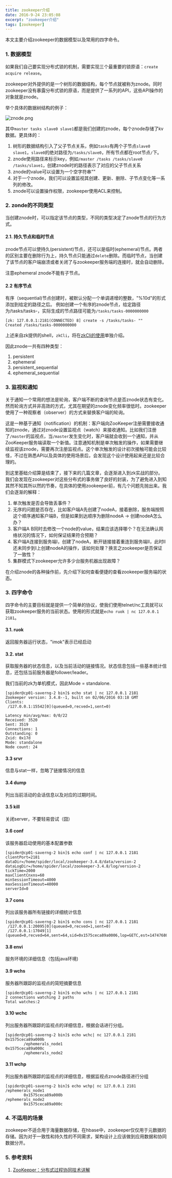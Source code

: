 ```yaml
---
title: zookeeper介绍
date: 2016-9-24 23:05:08
excerpt: "zookeeper介绍"
tags: [zookeeper]
---
```


本文主要介绍zookeeper的数据模型以及常用的四字命令。

<!--more-->

### 1. 数据模型

如果我们自己要实现分布式锁的机制，需要实现三个最重要的锁原语：`create acquire release`。

zookeeper对外提供的是一个树形的数据结构，每个节点就被称为znode。同时zookeeper没有暴露分布式锁的原语，而是提供了一系列的API，这些API操作的对象就是znode。

举个具体的数据树结构的例子：

![znode.png](/assets/images/znode.png)

其中`master tasks slave0 slave1`都是我们创建的znode，每个znode存储了kv数据。更具体的：

1. 树形的数据结构引入了父子节点关系，例如`tasks`有两个子节点`slave0 slave1`，`slave0`的绝对路径为`/tasks/slave0`，所有节点都在root节点`/`下。  
2. znode使用路径来标示key，例如`/master /tasks /tasks/slave0 /tasks/slave1`，创建znode时的路径表示了对应的父子节点关系  
3. znode的value可以设置为一个空字符串""  
4. 对于一个znode，我们可以设置监视其创建、更新、删除、子节点变化等一系列的修改。  
5. znode可以设置操作权限，zookeeper使用ACL来控制。

### 2. zonde的不同类型

当创建znode时，可以指定该节点的类型，不同的类型决定了znode节点的行为方式。

#### 2.1. 持久节点和临时节点

znode节点可以使持久(persistent)节点，还可以是临时(ephemeral)节点。两者的区别主要在删除行为上，持久节点只能通过`delete`删除。而临时节点，当创建了该节点的客户端崩溃或者关闭了与zookeeper服务端的连接时，就会自动删除。

注意ephemeral znode不能有子节点。

#### 2.2 有序节点

有序（sequential)节点创建时，被默认分配一个单调递增的整数，"%10d"的形式添加到给定的路径之后。
例如创建一个有序的znode节点，给定路径为/tasks/tasks-，实际生成的节点路径可能为`/tasks/tasks-0000000000`

```
[zk: 127.0.0.1:2181(CONNECTED) 8] create -s /tasks/tasks- ""
Created /tasks/tasks-0000000000
```

上述来自zk提供的shell，`zkCli`，将在[zkCli的使用](http://izualzhy.cn/zkcli-introduction)单独介绍。

因此znode一共有四种类型：

1. persistent  
2. ephemeral  
3. persistent_sequential  
4. ephemeral_sequential  

### 3. 监视和通知

关于通知一个常用的想法是轮询，客户端不断的查询节点是否znode状态有变化。然而轮询方式并非高效的方式，尤其在期望的znode变化频率很低时。zookeeper使用了一种观察者（observer）的方式来替换客户端的轮询。

这是一种基于通知（notification）的机制：客户端向ZooKeeper注册需要接收通知的znode，通过对znode设置监视点（watch）来接收通知。比如我们注册了`/master`的监视点，当`/master`发生变化时，客户端就会收到一个通知，并从ZooKeeper服务端读取一个新值。注意通知机制是单次触发的操作，如果需要继续监视该znode，需要再次注册监视点。这个单次触发的设计初次接触可能会比较怪，不过在熟悉API以及具体的使用场景后，会发现这个设计使用起来还是比较合理的。

到这里基础介绍算是结束了，接下来的几篇文章，会逐渐进入到zk实战的部分。我们会发现在zookeeper对这些分布式的事务做了良好的封装，为了避免进入到知其然不知其所以然的节奏，在具体的使用zookeeper前，有几个问题先抛出来。我们会逐渐的解释：

1. 单次触发是否会导致丢事件？  
2. 无序的问题是否存在，比如客户端A先创建了nodeA，接着删除，服务端按照这个顺序通知客户端B，但是如果到达顺序为删除nodeA -> 创建nodeA怎么办？  
3. 客户端A B同时去修改一个node的value，结果应该选择哪个？在无法确认网络状况的情况下，如何保证结果符合预期？  
4. 客户端A连接到服务端I，创建了nodeA，断开链接接着重连到服务端II，此时II还未同步到I上创建nodeA的操作，该如何处理？换言之zookeeper是否保证了一致性？  
5. 集群模式下zookeeper允许多少台服务机器出现故障？  

在介绍znode的各种操作前，先介绍下如何查看便捷的查看zookeeper服务端的状态。

### 3. 四字命令

四字命令的主要目标就是提供一个简单的协议，使我们使用telnet/nc工具就可以获取zookeeper服务的当前状态。使用的形式就是`echo ruok | nc 127.0.0.1 2181`。

#### 3.1. ruok

返回服务器运行状态，"imok"表示已经启动

#### 3.2. stat

获取服务器的状态信息，以及当前活动的链接情况。状态信息包括一些基本统计信息，还包括当前服务器是follower/leader。

我们当前的zk为单机模式，因此Mode = standalone.

```
[spider@cp01-saverng-2 bin]$ echo stat | nc 127.0.0.1 2181
Zookeeper version: 3.4.8--1, built on 02/06/2016 03:18 GMT
Clients:
 /127.0.0.1:15542[0](queued=0,recved=1,sent=0)

Latency min/avg/max: 0/0/22
Received: 3520
Sent: 3519
Connections: 1
Outstanding: 0
Zxid: 0x17d
Mode: standalone
Node count: 24
```

#### 3.3 srvr

信息与stat一样，忽略了链接情况的信息

#### 3.4 dump

列出当前活动的会话信息以及对应的过期时间。

#### 3.5 kill

关闭server，不要轻易尝试（囧）

#### 3.6 conf

该服务器启动使用的基本配置参数

```
[spider@cp01-saverng-2 bin]$ echo conf | nc 127.0.0.1 2181
clientPort=2181
dataDir=/home/spider/local/zookeeper-3.4.8/data/version-2
dataLogDir=/home/spider/local/zookeeper-3.4.8/log/version-2
tickTime=2000
maxClientCnxns=60
minSessionTimeout=4000
maxSessionTimeout=40000
serverId=0
```

#### 3.7 cons

列出该服务器所有链接的详细统计信息

```
[spider@cp01-saverng-2 bin]$ echo cons | nc 127.0.0.1 2181
 /127.0.0.1:20095[0](queued=0,recved=1,sent=0)
 /127.0.0.1:17049[1](queued=0,recved=64,sent=64,sid=0x1575ceca89a0006,lop=GETC,est=1474768042776,to=30000,lcxid=0x5,lzxid=0x186,lresp=1474768637650,llat=1,minlat=0,avglat=0,maxlat=2)
```

#### 3.8 envi

服务环境的详细信息（包括java环境)

#### 3.9 wchs

服务器所跟踪的监视点的简短摘要信息

```
[spider@cp01-saverng-2 bin]$ echo wchs | nc 127.0.0.1 2181
2 connections watching 2 paths
Total watches:2
```

#### 3.10 wchc

列出服务器所跟踪的监视点的详细信息，根据会话进行分组。

```
[spider@cp01-saverng-2 bin]$ echo wchc| nc 127.0.0.1 2181
0x1575ceca89a000b
        /ephemerals_node1
0x1575ceca89a000c
        /ephemerals_node2
```

#### 3.11 wchp

列出服务器所跟踪的监视点的详细信息，根据监视点znode路径进行分组

```
[spider@cp01-saverng-2 bin]$ echo wchp| nc 127.0.0.1 2181
/ephemerals_node1
        0x1575ceca89a000b
/ephemerals_node2
        0x1575ceca89a000c
```

### 4. 不适用的场景

zookeeper不适合用于海量数据存储，在hbase中，zookeeper仅仅用于元数据的存储。因为对于一致性和持久性的不同需求，架构设计上应该做到应用数据和协同数据分开。

### 5. 参考资料
1. [ZooKeeper：分布式过程协同技术详解](http://www.duokan.com/book/106575)
